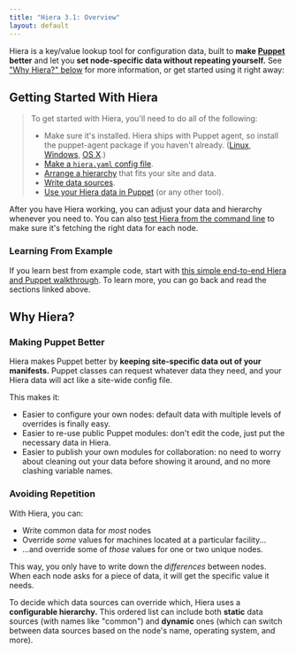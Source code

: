 ```yaml
---
title: "Hiera 3.1: Overview"
layout: default
---
```



[puppet]: /puppet
[config]: ./configuring.html
[data_sources]: ./data_sources.html
[hierarchy]: ./hierarchy.html
[with_puppet]: ./puppet.html
[command_line]: ./command_line.html
[complete_example]: ./complete_example.html
[linux]: /puppet/latest/reference/install_linux.html
[windows]: /puppet/latest/reference/install_windows.html
[os x]: /puppet/latest/reference/install_osx.html

Hiera is a key/value lookup tool for configuration data, built to **make [Puppet][] better** and let you **set node-specific data without repeating yourself.** See ["Why Hiera?" below](#why-hiera) for more information, or get started using it right away:

Getting Started With Hiera
-----

> To get started with Hiera, you'll need to do all of the following:
>
> * Make sure it's installed. Hiera ships with Puppet agent, so install the puppet-agent package if you haven't already. ([Linux][], [Windows][], [OS X][].)
> * [Make a `hiera.yaml` config file][config].
> * [Arrange a hierarchy][hierarchy] that fits your site and data.
> * [Write data sources][data_sources].
> * [Use your Hiera data in Puppet][with_puppet] (or any other tool).

After you have Hiera working, you can adjust your data and hierarchy whenever you need to. You can also [test Hiera from the command line][command_line] to make sure it's fetching the right data for each node.

### Learning From Example

If you learn best from example code, start with [this simple end-to-end Hiera and Puppet walkthrough][complete_example]. To learn more, you can go back and read the sections linked above.


Why Hiera?
-----

### Making Puppet Better

Hiera makes Puppet better by **keeping site-specific data out of your manifests.** Puppet classes can request whatever data they need, and your Hiera data will act like a site-wide config file.

This makes it:

* Easier to configure your own nodes: default data with multiple levels of overrides is finally easy.
* Easier to re-use public Puppet modules: don't edit the code, just put the necessary data in Hiera.
* Easier to publish your own modules for collaboration: no need to worry about cleaning out your data before showing it around, and no more clashing variable names.

### Avoiding Repetition

With Hiera, you can:

* Write common data for _most_ nodes
* Override _some_ values for machines located at a particular facility...
* ...and override some of _those_ values for one or two unique nodes.

This way, you only have to write down the _differences_ between nodes. When each node asks for a piece of data, it will get the specific value it needs.

To decide which data sources can override which, Hiera uses a **configurable hierarchy.** This ordered list can include both **static** data sources (with names like "common") and **dynamic** ones (which can switch between data sources based on the node's name, operating system, and more).

